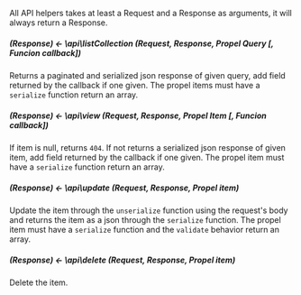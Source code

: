 All API helpers takes at least a Request and a Response as arguments, it will always return a Response.

##### (Response) <- \api\listCollection (Request, Response, Propel Query [, Funcion callback])
Returns a paginated and serialized json response of given query, add field returned by the callback if one given.
The propel items must have a `serialize` function return an array.

##### (Response) <- \api\view (Request, Response, Propel Item [, Funcion callback])
If item is null, returns `404`. If not returns a serialized json response of given item, add field returned by the callback if one given.
The propel item must have a `serialize` function return an array.

##### (Response) <- \api\update (Request, Response, Propel item)
Update the item through the `unserialize` function using the request's body and returns the item as a json through the `serialize` function.
The propel item must have a `serialize` function and the `validate` behavior return an array.


##### (Response) <- \api\delete (Request, Response, Propel item)
Delete the item.
